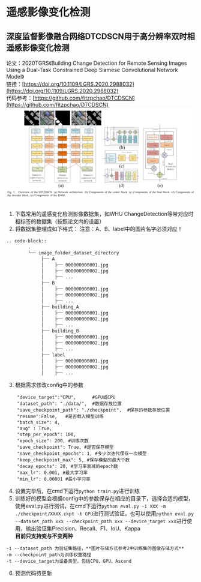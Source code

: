 # 遥感影像变化检测
## 深度监督影像融合网络DTCDSCN用于高分辨率双时相遥感影像变化检测
论文：2020TGRS《Building Change Detection for Remote Sensing Images Using a Dual-Task Constrained Deep Siamese Convolutional Network Model》  
链接：[https://doi.org/10.1109/LGRS.2020.2988032](https://doi.org/10.1109/LGRS.2020.2988032)  
代码参考：[https://github.com/fitzpchao/DTCDSCN](https://github.com/fitzpchao/DTCDSCN)  
![网络图](image.png)
&emsp;
1. 下载常用的遥感变化检测影像数据集，如WHU ChangeDetection等带对应时相标签的数据集（按照论文内的设置）
2. 将数据集整理成如下格式：
注意：A、B、label中的图片名字必须对应！
```
.. code-block::
        .
        └── image_folder_dataset_directory
             ├── A
             │    ├── 000000000001.jpg
             │    ├── 000000000002.jpg
             │    ├── ...
             ├── B
             │    ├── 000000000001.jpg
             │    ├── 000000000002.jpg
             │    ├── ...
             ├── building_A
             │    ├── 000000000001.jpg
             │    ├── 000000000002.jpg
             │    ├── ...
             ├── building_B
             │    ├── 000000000001.jpg
             │    ├── 000000000002.jpg
             │    ├── ...
             ├── label
             │    ├── 000000000001.jpg
             │    ├── 000000000002.jpg
             │    ├── ...
```
3. 根据需求修改config中的参数
```
    "device_target":"CPU",      #GPU或CPU
    "dataset_path": "./data/",  #数据存放位置
    "save_checkpoint_path": "./checkpoint",  #保存的参数存放位置
    "resume":False,   #是否载入模型训练
    "batch_size": 4,
    "aug" : True,
    "step_per_epoch": 100,
    "epoch_size": 200, #训练次数
    "save_checkpoint": True, #是否保存模型
    "save_checkpoint_epochs": 1, #多少次迭代保存一次模型
    "keep_checkpoint_max": 5, #保存模型的最大个数
    "decay_epochs": 20, #学习率衰减的epoch数
    "max_lr": 0.001, #最大学习率
    "min_lr": 0.00001 #最小学习率
```
4. 设置完毕后，在cmd下运行``python train.py``进行训练
5. 训练好的模型会根据config中的参数保存在相应的目录下，选择合适的模型，使用eval.py进行测试，在cmd下运行``python eval.py -i XXX -m ./checkpoint/XXXX.ckpt -t GPU``进行测试验证，也可以使用``python eval.py --dataset_path xxx --checkpoint_path xxx --device_target xxx``进行使用，输出验证集Precision、Recall、F1、IoU、Kappa   
**目前只支持变与不变两种**
```
-i --dataset_path 为验证集路径，**图片存储方式参考2中训练集的图像存储方式**
-m --checkpoint_path为训练权重路径
-t --device_target为设备类型，包括CPU、GPU、Ascend
```
6. 预测代码待更新
